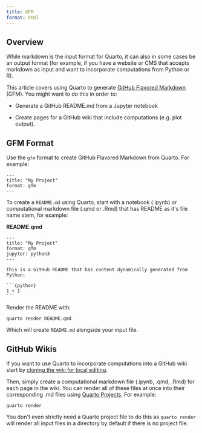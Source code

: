 ```yaml
---
title: GFM
format: html
---
```


## Overview

While markdown is the input format for Quarto, it can also in some cases be an output format (for example, if you have a website or CMS that accepts markdown as input and want to incorporate computations from Python or R).

This article covers using Quarto to generate [GitHub Flavored Markdown](https://github.github.com/gfm/) (GFM). You might want to do this in order to:

-   Generate a GitHub README.md from a Jupyter notebook

-   Create pages for a GitHub wiki that include computations (e.g. plot output).

## GFM Format

Use the `gfm` format to create GitHub Flavored Markdown from Quarto. For example:

``` {.yaml}
---
title: "My Project"
format: gfm
---
```

To create a `README.md` using Quarto, start with a notebook (.ipynb) or computational markdown file (.qmd or .Rmd) that has README as it's file name stem, for example:

**README.qmd**

```` {.python}
---
title: "My Project"
format: gfm
jupyter: python3
---

This is a GitHub README that has content dynamically generated from Python:
  
```{python}
1 + 1
```
````

Render the README with:

``` {.bash}
quarto render README.qmd
```

Which will create `README.md` alongside your input file.

## GitHub Wikis

If you want to use Quarto to incorporate computations into a GitHub wiki start by [cloning the wiki for local editing](https://docs.github.com/en/communities/documenting-your-project-with-wikis/adding-or-editing-wiki-pages#adding-or-editing-wiki-pages-locally).

Then, simply create a computational markdown file (.ipynb, .qmd, .Rmd) for each page in the wiki. You can render all of these files at once into their corresponding .md files using [Quarto Projects](../getting-started/quarto-projects.md). For example:

``` {.bash}
quarto render
```

You don't even strictly need a Quarto project file to do this as `quarto render` will render all input files in a directory by default if there is no project file.
